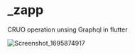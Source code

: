 # _zapp

CRUO operation unsing Graphql in flutter 

![Screenshot_1695874917](https://github.com/biplavdahal/Graphql/assets/51144567/e911949b-ea9e-434b-bff7-b941233ca9fb)
